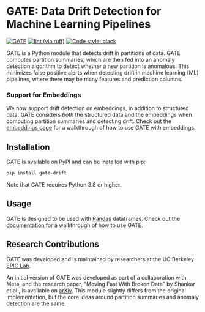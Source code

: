# GATE: Data Drift Detection for Machine Learning Pipelines

[![GATE](https://github.com/dm4ml/gate/workflows/gate/badge.svg)](https://github.com/dm4ml/gate/actions?query=workflow:"gate")
[![lint (via ruff)](https://github.com/dm4ml/gate/workflows/lint/badge.svg)](https://github.com/dm4ml/gate/actions?query=workflow:"lint")
[![Code style: black](https://img.shields.io/badge/code%20style-black-000000.svg)](https://github.com/psf/black)

GATE is a Python module that detects drift in partitions of data. GATE computes partition summaries, which are then fed into an anomaly detection algorithm to detect whether a new partition is anomalous. This minimizes false positive alerts when detecting drift in machine learning (ML) pipelines, where there may be many features and prediction columns.

### Support for Embeddings

We now support drift detection on embeddings, in addition to structured data. GATE considers _both_ the structured data and the embeddings when computing partition summaries and detecting drift. Check out the [embeddings page](./embedding) for a walkthrough of how to use GATE with embeddings.

## Installation

GATE is available on PyPI and can be installed with pip:

```bash
pip install gate-drift
```

Note that GATE requires Python 3.8 or higher.

## Usage

GATE is designed to be used with [Pandas](https://pandas.pydata.org/) dataframes. Check out the [documentation](https://dm4ml.github.io/gate/) for a walkthrough of how to use GATE.

## Research Contributions

GATE was developed and is maintained by researchers at the UC Berkeley [EPIC Lab](https://epic.berkeley.edu/).

An initial version of GATE was developed as part of a collaboration with Meta, and the research paper, "Moving Fast With Broken Data" by Shankar et al., is available on [arXiv](https://arxiv.org/abs/2303.06094). This module slightly differs from the original implementation, but the core ideas around partition summaries and anomaly detection are the same.
